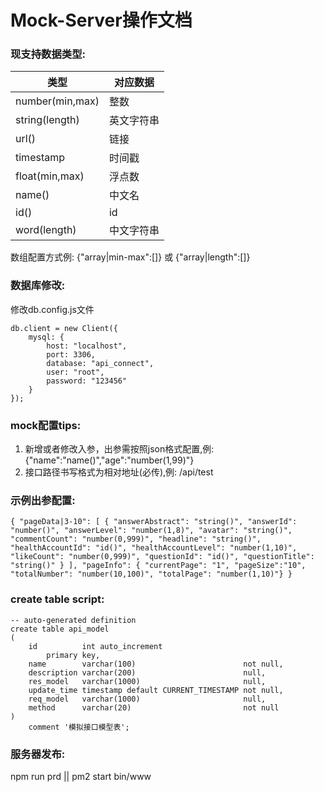 # Mock-Server操作文档

### 现支持数据类型:
| 类型  |  对应数据 |
| --- | --- |
| number(min,max) | 整数 |
| string(length) | 英文字符串 |
| url() | 链接 |
| timestamp | 时间戳 |
| float(min,max) | 浮点数 |
| name() | 中文名 |
| id() | id |
| word(length) | 中文字符串 |

数组配置方式例: 
 {"array|min-max":[]} 或 {"array|length":[]}

### 数据库修改:
修改db.config.js文件

```
db.client = new Client({
    mysql: {
        host: "localhost",
        port: 3306,
        database: "api_connect",
        user: "root",
        password: "123456"
    }
});
```
### mock配置tips:
1. 新增或者修改入参，出参需按照json格式配置,例: {"name":"name()","age":"number(1,99)"}
2. 接口路径书写格式为相对地址(必传),例: /api/test

### 示例出参配置:

```
{ "pageData|3-10": [ { "answerAbstract": "string()", "answerId": "number()", "answerLevel": "number(1,8)", "avatar": "string()", "commentCount": "number(0,999)", "headline": "string()", "healthAccountId": "id()", "healthAccountLevel": "number(1,10)", "likeCount": "number(0,999)", "questionId": "id()", "questionTitle": "string()" } ], "pageInfo": { "currentPage": "1", "pageSize":"10", "totalNumber": "number(10,100)", "totalPage": "number(1,10)"} }
```
### create table script: 
 
```
-- auto-generated definition
create table api_model
(
    id          int auto_increment
        primary key,
    name        varchar(100)                        not null,
    description varchar(200)                        null,
    res_model   varchar(1000)                       null,
    update_time timestamp default CURRENT_TIMESTAMP not null,
    req_model   varchar(1000)                       null,
    method      varchar(20)                         not null
)
    comment '模拟接口模型表';

```

### 服务器发布:
 npm run prd || pm2 start bin/www
